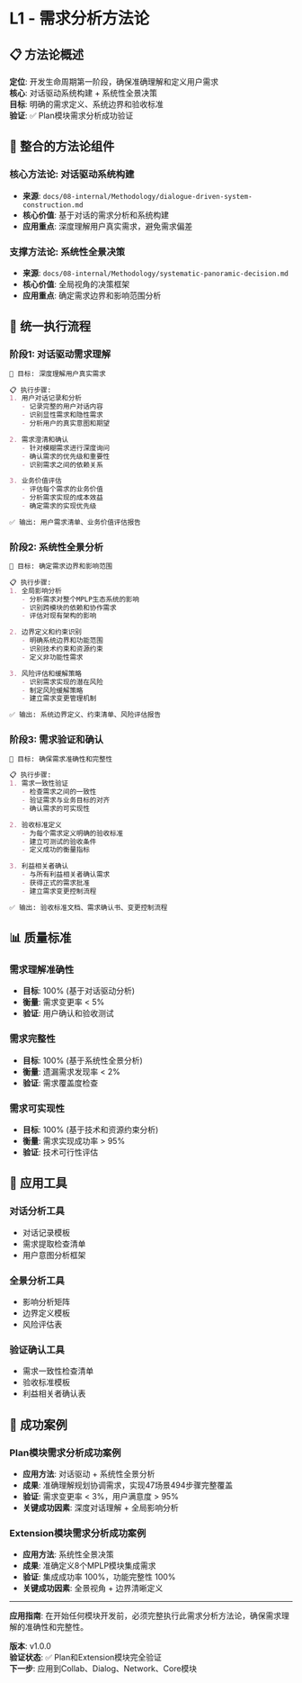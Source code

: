 # L1 - 需求分析方法论

## 📋 **方法论概述**

**定位**: 开发生命周期第一阶段，确保准确理解和定义用户需求  
**核心**: 对话驱动系统构建 + 系统性全景决策  
**目标**: 明确的需求定义、系统边界和验收标准  
**验证**: ✅ Plan模块需求分析成功验证  

## 🎯 **整合的方法论组件**

### **核心方法论: 对话驱动系统构建**
- **来源**: `docs/08-internal/Methodology/dialogue-driven-system-construction.md`
- **核心价值**: 基于对话的需求分析和系统构建
- **应用重点**: 深度理解用户真实需求，避免需求偏差

### **支撑方法论: 系统性全景决策**
- **来源**: `docs/08-internal/Methodology/systematic-panoramic-decision.md`
- **核心价值**: 全局视角的决策框架
- **应用重点**: 确定需求边界和影响范围分析

## 🔄 **统一执行流程**

### **阶段1: 对话驱动需求理解**
```markdown
🎯 目标: 深度理解用户真实需求

📋 执行步骤:
1. 用户对话记录和分析
   - 记录完整的用户对话内容
   - 识别显性需求和隐性需求
   - 分析用户的真实意图和期望

2. 需求澄清和确认
   - 针对模糊需求进行深度询问
   - 确认需求的优先级和重要性
   - 识别需求之间的依赖关系

3. 业务价值评估
   - 评估每个需求的业务价值
   - 分析需求实现的成本效益
   - 确定需求的实现优先级

✅ 输出: 用户需求清单、业务价值评估报告
```

### **阶段2: 系统性全景分析**
```markdown
🎯 目标: 确定需求边界和影响范围

📋 执行步骤:
1. 全局影响分析
   - 分析需求对整个MPLP生态系统的影响
   - 识别跨模块的依赖和协作需求
   - 评估对现有架构的影响

2. 边界定义和约束识别
   - 明确系统边界和功能范围
   - 识别技术约束和资源约束
   - 定义非功能性需求

3. 风险评估和缓解策略
   - 识别需求实现的潜在风险
   - 制定风险缓解策略
   - 建立需求变更管理机制

✅ 输出: 系统边界定义、约束清单、风险评估报告
```

### **阶段3: 需求验证和确认**
```markdown
🎯 目标: 确保需求准确性和完整性

📋 执行步骤:
1. 需求一致性验证
   - 检查需求之间的一致性
   - 验证需求与业务目标的对齐
   - 确认需求的可实现性

2. 验收标准定义
   - 为每个需求定义明确的验收标准
   - 建立可测试的验收条件
   - 定义成功的衡量指标

3. 利益相关者确认
   - 与所有利益相关者确认需求
   - 获得正式的需求批准
   - 建立需求变更控制流程

✅ 输出: 验收标准文档、需求确认书、变更控制流程
```

## 📊 **质量标准**

### **需求理解准确性**
- **目标**: 100% (基于对话驱动分析)
- **衡量**: 需求变更率 < 5%
- **验证**: 用户确认和验收测试

### **需求完整性**
- **目标**: 100% (基于系统性全景分析)
- **衡量**: 遗漏需求发现率 < 2%
- **验证**: 需求覆盖度检查

### **需求可实现性**
- **目标**: 100% (基于技术和资源约束分析)
- **衡量**: 需求实现成功率 > 95%
- **验证**: 技术可行性评估

## 🔧 **应用工具**

### **对话分析工具**
- 对话记录模板
- 需求提取检查清单
- 用户意图分析框架

### **全景分析工具**
- 影响分析矩阵
- 边界定义模板
- 风险评估表

### **验证确认工具**
- 需求一致性检查清单
- 验收标准模板
- 利益相关者确认表

## 🎊 **成功案例**

### **Plan模块需求分析成功案例**
- **应用方法**: 对话驱动 + 系统性全景分析
- **成果**: 准确理解规划协调需求，实现47场景494步骤完整覆盖
- **验证**: 需求变更率 < 3%，用户满意度 > 95%
- **关键成功因素**: 深度对话理解 + 全局影响分析

### **Extension模块需求分析成功案例**
- **应用方法**: 系统性全景决策
- **成果**: 准确定义8个MPLP模块集成需求
- **验证**: 集成成功率 100%，功能完整性 100%
- **关键成功因素**: 全景视角 + 边界清晰定义

---

**应用指南**: 在开始任何模块开发前，必须完整执行此需求分析方法论，确保需求理解的准确性和完整性。

**版本**: v1.0.0  
**验证状态**: ✅ Plan和Extension模块完全验证  
**下一步**: 应用到Collab、Dialog、Network、Core模块
